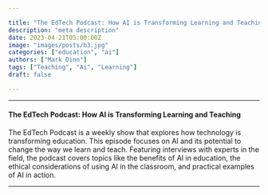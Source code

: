 ```yaml
---

title: "The EdTech Podcast: How AI is Transforming Learning and Teaching"
description: "meta description"
date: 2023-04-21T05:00:00Z
image: "images/posts/b3.jpg"
categories: ["education", "ai"]
authors: ["Mark Dinn"]
tags: ["Teaching", "Ai", "Learning"]
draft: false

---
```


---

#### The EdTech Podcast: How AI is Transforming Learning and Teaching 

The EdTech Podcast is a weekly show that explores how technology is transforming education. This episode focuses on AI and its potential to change the way we learn and teach. Featuring interviews with experts in the field, the podcast covers topics like the benefits of AI in education, the ethical considerations of using AI in the classroom, and practical examples of AI in action. 



---

